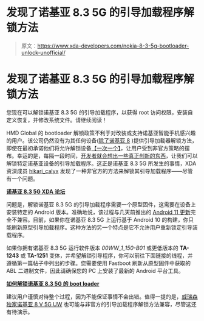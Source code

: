 # 发现了诺基亚 8.3 5G 的引导加载程序解锁方法

> 原文：<https://www.xda-developers.com/nokia-8-3-5g-bootloader-unlock-unofficial/>

# 发现了诺基亚 8.3 5G 的引导加载程序解锁方法

您现在可以解锁诺基亚 8.3 5G 的引导加载程序，以获得 root 访问权限，安装自定义恢复，并修改系统文件。请继续阅读！

HMD Global 的 bootloader 解锁政策不利于对改装或支持诺基亚智能手机感兴趣的用户。该公司仍然没有为其任何设备([除了诺基亚 8](https://www.xda-developers.com/hmd-global-allegedly-killed-off-official-nokia-bootloader-unlock/) )提供引导加载器解锁方法，即使在最初承诺他们将允许解锁设备[【一次一个】](https://www.xda-developers.com/hmd-global-unlock-one-model-nokia/)，让用户受到非官方策略的摆布。幸运的是，每隔一段时间，[开发者就会想出一些真正创新的东西](https://www.xda-developers.com/nokia-3-2-nokia-4-2-bootloader-unlock-method/)，让我们可以解锁特定诺基亚设备的引导加载程序。这正是诺基亚 8.3 5G 所发生的事情，XDA 资深成员 [hikari_calyx](https://forum.xda-developers.com/m/hikari_calyx.7601808/) 发现了一种非官方的方法来解锁其引导加载程序——尽管有一个问题。

**[诺基亚 8.3 5G XDA 论坛](https://forum.xda-developers.com/c/nokia-8-3-5g-8v-5g-uw.11219/)**

问题是，解锁诺基亚 8.3 5G 的引导加载程序需要一个原型固件，这需要在设备上安装特定的 Android 版本。准确地说，该过程与几天前推出的 [Android 11 更新](https://www.xda-developers.com/nokia-8-3-5g-stable-android-11-update/)完全不兼容。目前，如果你在诺基亚 8.3 5G 上运行基于 Android 10 的构建，你只能刷新原型引导加载程序。这种方法的另一个特点是它不允许用户重新锁定引导装载程序。

如果你拥有诺基亚 8.3 5G 运行软件版本 *00WW_1_150-B01* 或更低版本的 **TA-1243** 或 **TA-1251** 变体，并希望解锁引导程序，你可以前往下面链接的线程，并遵循第一篇帖子中列出的步骤。您需要使用 Fastboot 刷新从原型固件中获取的 ABL 二进制文件，因此请确保您的 PC 上安装了最新的 Android 平台工具。

**[如何解锁诺基亚 8.3 5G 的 boot loader](https://forum.xda-developers.com/t/guide-how-to-unlock-the-bootloader-for-nokia-8-3-5g.4233949/)**

建议用户谨慎对待整个过程，因为不能保证事情不会出错。值得一提的是，[威瑞森独家诺基亚 8 V 5G UW](https://www.xda-developers.com/nokia-8-v-5g-uw-verizon-launch/) 也可能与非官方的引导加载程序解锁方法兼容，尽管这还有待演示。